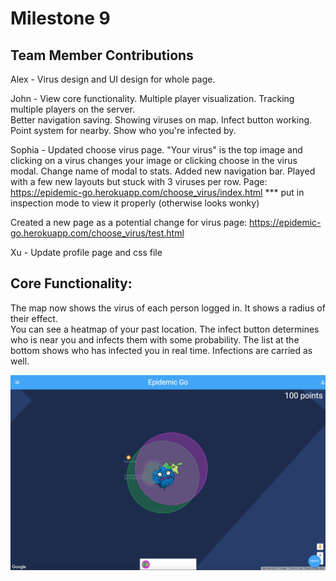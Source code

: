 # Milestone 9

## Team Member Contributions
Alex - Virus design and UI design for whole page.

John - View core functionality.  Multiple player visualization.  Tracking multiple players on the server.  
Better navigation saving.  Showing viruses on map.  Infect button working.  Point system for nearby.  Show who you're infected by.

Sophia - Updated choose virus page. "Your virus" is the top image and clicking on a virus changes your image or clicking choose in the
virus modal. Change name of modal to stats. Added new navigation bar. Played with a few new layouts but stuck with 3 viruses per row.
Page: https://epidemic-go.herokuapp.com/choose_virus/index.html *** put in inspection mode to view it properly (otherwise looks wonky)

Created a new page as a potential change for virus page: https://epidemic-go.herokuapp.com/choose_virus/test.html
         
Xu - Update profile page and css file



## Core Functionality:
The map now shows the virus of each person logged in.  It shows a radius of their effect.  
You can see a heatmap of your past location.  The infect button determines who is near you and infects them
with some probability.  The list at the bottom shows who has infected you in real time.  Infections are carried as well.

![ScreenGrab](https://raw.githubusercontent.com/johnpallag/MashedPotatoRacoons/master/milestone9.png)
